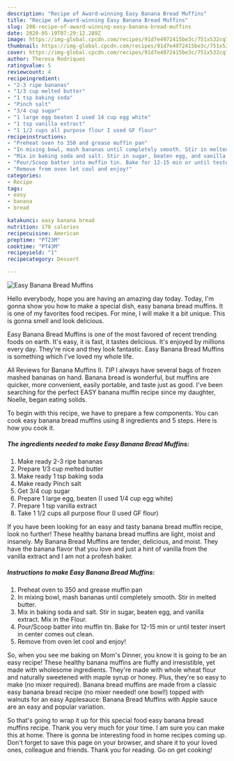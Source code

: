```yaml
---
description: "Recipe of Award-winning Easy Banana Bread Muffins"
title: "Recipe of Award-winning Easy Banana Bread Muffins"
slug: 208-recipe-of-award-winning-easy-banana-bread-muffins
date: 2020-05-19T07:29:12.289Z
image: https://img-global.cpcdn.com/recipes/91d7e4972415be3c/751x532cq70/easy-banana-bread-muffins-recipe-main-photo.jpg
thumbnail: https://img-global.cpcdn.com/recipes/91d7e4972415be3c/751x532cq70/easy-banana-bread-muffins-recipe-main-photo.jpg
cover: https://img-global.cpcdn.com/recipes/91d7e4972415be3c/751x532cq70/easy-banana-bread-muffins-recipe-main-photo.jpg
author: Theresa Rodriquez
ratingvalue: 5
reviewcount: 4
recipeingredient:
- "2-3 ripe bananas"
- "1/3 cup melted butter"
- "1 tsp baking soda"
- "Pinch salt"
- "3/4 cup sugar"
- "1 large egg beaten I used 14 cup egg white"
- "1 tsp vanilla extract"
- "1 1/2 cups all purpose flour I used GF flour"
recipeinstructions:
- "Preheat oven to 350 and grease muffin pan"
- "In mixing bowl, mash bananas until completely smooth. Stir in melted butter."
- "Mix in baking soda and salt. Stir in sugar, beaten egg, and vanilla extract. Mix in the Flour."
- "Pour/Scoop batter into muffin tin. Bake for 12-15 min or until tester insert in center comes out clean."
- "Remove from oven let cool and enjoy!"
categories:
- Recipe
tags:
- easy
- banana
- bread

katakunci: easy banana bread 
nutrition: 178 calories
recipecuisine: American
preptime: "PT23M"
cooktime: "PT43M"
recipeyield: "1"
recipecategory: Dessert

---
```



![Easy Banana Bread Muffins](https://img-global.cpcdn.com/recipes/91d7e4972415be3c/751x532cq70/easy-banana-bread-muffins-recipe-main-photo.jpg)

Hello everybody, hope you are having an amazing day today. Today, I'm gonna show you how to make a special dish, easy banana bread muffins. It is one of my favorites food recipes. For mine, I will make it a bit unique. This is gonna smell and look delicious.

Easy Banana Bread Muffins is one of the most favored of recent trending foods on earth. It's easy, it is fast, it tastes delicious. It's enjoyed by millions every day. They're nice and they look fantastic. Easy Banana Bread Muffins is something which I've loved my whole life.

All Reviews for Banana Muffins II. *TIP* I always have several bags of frozen mashed bananas on hand. Banana bread is wonderful, but muffins are quicker, more convenient, easily portable, and taste just as good. I&#39;ve been searching for the perfect EASY banana muffin recipe since my daughter, Noelle, began eating solids.


To begin with this recipe, we have to prepare a few components. You can cook easy banana bread muffins using 8 ingredients and 5 steps. Here is how you cook it.

<!--inarticleads1-->

##### The ingredients needed to make Easy Banana Bread Muffins:

1. Make ready 2-3 ripe bananas
1. Prepare 1/3 cup melted butter
1. Make ready 1 tsp baking soda
1. Make ready Pinch salt
1. Get 3/4 cup sugar
1. Prepare 1 large egg, beaten (I used 1/4 cup egg white)
1. Prepare 1 tsp vanilla extract
1. Take 1 1/2 cups all purpose flour (I used GF flour)


If you have been looking for an easy and tasty banana bread muffin recipe, look no further! These healthy banana bread muffins are light, moist and insanely. My Banana Bread Muffins are tender, delicious, and moist. They have the banana flavor that you love and just a hint of vanilla from the vanilla extract and I am not a profesh baker. 

<!--inarticleads2-->

##### Instructions to make Easy Banana Bread Muffins:

1. Preheat oven to 350 and grease muffin pan
1. In mixing bowl, mash bananas until completely smooth. Stir in melted butter.
1. Mix in baking soda and salt. Stir in sugar, beaten egg, and vanilla extract. Mix in the Flour.
1. Pour/Scoop batter into muffin tin. Bake for 12-15 min or until tester insert in center comes out clean.
1. Remove from oven let cool and enjoy!


So, when you see me baking on Mom&#39;s Dinner, you know it is going to be an easy recipe! These healthy banana muffins are fluffy and irresistible, yet made with wholesome ingredients. They&#39;re made with whole wheat flour and naturally sweetened with maple syrup or honey. Plus, they&#39;re so easy to make (no mixer required). Banana bread muffins are made from a classic easy banana bread recipe (no mixer needed! one bowl!) topped with walnuts for an easy Applesauce: Banana Bread Muffins with Apple sauce are an easy and popular variation. 

So that's going to wrap it up for this special food easy banana bread muffins recipe. Thank you very much for your time. I am sure you can make this at home. There is gonna be interesting food in home recipes coming up. Don't forget to save this page on your browser, and share it to your loved ones, colleague and friends. Thank you for reading. Go on get cooking!
